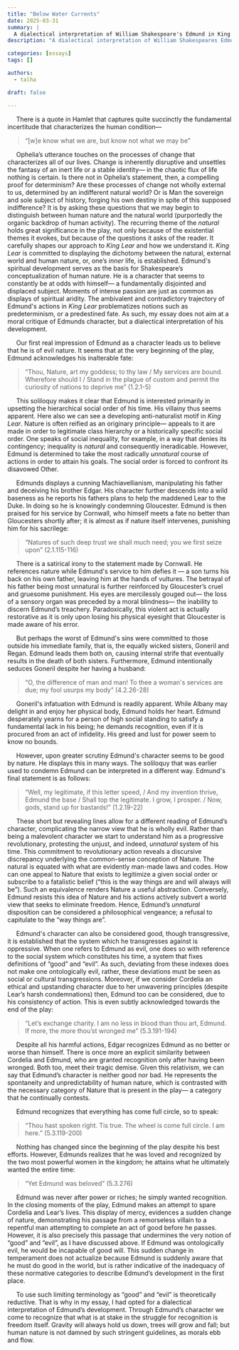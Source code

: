 ```yaml
--- 
title: "Below Water Currents"
date: 2025-03-31
summary: |
  A dialectical interpretation of William Shakespeare's Edmund in King Lear
description: "A dialectical interpretation of William Shakespeares Edmund in King Lear"

categories: [essays]
tags: []

authors:
  - talha

draft: false

---
```


&nbsp;&nbsp;&nbsp;&nbsp; There is a quote in Hamlet that captures quite succinctly the fundamental incertitude that characterizes the human condition—

> “\[w\]e know what we are, but know not what we may be”

&nbsp;&nbsp;&nbsp;&nbsp; Ophelia’s utterance touches on the processes of change that characterizes all of our lives. Change is inherently disruptive and unsettles the fantasy of an inert life or a stable identity— in the chaotic flux of life nothing is certain. Is there not in Ophelia’s statement, then, a compelling proof for determinism? Are these processes of change not wholly external to us, determined by an indifferent natural world? Or is Man the sovereign and sole subject of history, forging his own destiny in spite of this supposed indifference?  It is by asking these questions that we may begin to distinguish  between human nature and the natural world (purportedly the organic backdrop of human activity). The recurring theme of the *natural* holds great significance in the play, not only because of the existential themes it evokes, but because of the questions it asks of the reader. It carefully shapes our approach to *King Lear* and how we understand it. *King Lear* is committed to displaying the dichotomy between the natural, external world and human nature, or, one’s *inner* life, is established.  Edmund's spiritual development serves as the basis for Shakespeare’s conceptualization of human nature. He is a character that seems to constantly be at odds with himself— a fundamentally disjointed and displaced subject. Moments of intense passion are just as common as displays of spiritual aridity.  The ambivalent and contradictory trajectory of Edmund's actions in *King Lear* problematizes notions such as predeterminism, or a predestined fate. As such, my essay does not aim at a moral critique of Edmunds character, but a dialectical interpretation of his development.

&nbsp;&nbsp;&nbsp;&nbsp; Our first real impression of Edmund as a character leads us to believe that he is of evil nature. It seems that at the very beginning of the play, Edmund acknowledges his inalterable fate:

> “Thou, Nature, art my goddess; to thy law / My services are bound. Wherefore should I / Stand in the plague of custom and permit the curiosity of nations to deprive me” (1.2.1-5)

&nbsp;&nbsp;&nbsp;&nbsp; This soliloquy makes it clear that Edmund is interested primarily in upsetting the hierarchical social order of his time. His villainy thus seems apparent. Here also we can see a developing anti-naturalist motif in *King Lear*. Nature is often reified as an originary principle— appeals to it are made in order to legitimate class hierarchy or a historically specific social order. One speaks of social inequality, for example, in a way that denies its contingency; inequality is *natural* and consequently ineradicable. However, Edmund is determined to take the most radically *unnatural* course of actions in order to attain his goals. The social order is forced to confront its disavowed Other.

&nbsp;&nbsp;&nbsp;&nbsp; Edmunds displays a cunning Machiavellianism, manipulating his father and deceiving his brother Edgar.  His character further descends into a wild baseness as he reports his fathers plans to help the maddened Lear to the Duke. In doing so he is knowingly condemning Gloucester. Edmund is then praised for his service by Cornwall, who himself meets a fate no better than Gloucesters shortly after; it is almost as if nature itself intervenes, punishing him for his sacrilege:

> “Natures of such deep trust we shall much need; you we first seize upon” (2.1.115-116)

&nbsp;&nbsp;&nbsp;&nbsp; There is a satirical irony to the statement made by Cornwall. He references nature while Edmund's service to him defies it — a son turns his back on his own father, leaving him at the hands of vultures. The betrayal of his father being most unnatural is further reinforced by Gloucester’s cruel and gruesome punishment. His eyes are mercilessly gouged out— the loss of a sensory organ was preceded by a moral blindness— the inability to discern Edmund’s treachery. Paradoxically, this violent act is actually restorative as it is only upon losing his physical eyesight that Gloucester is made aware of his error.

&nbsp;&nbsp;&nbsp;&nbsp; But perhaps the worst of Edmund's sins were committed to those outside his immediate family, that is, the equally wicked sisters, Goneril and Regan. Edmund leads them both on, causing internal strife that eventually results in the death of both sisters. Furthermore, Edmund intentionally seduces Goneril despite her having a husband:

> “O, the difference of man and man! To thee a woman's services are due; my fool usurps my body” (4.2.26-28)

&nbsp;&nbsp;&nbsp;&nbsp; Goneril's infatuation with Edmund is readily apparent. While Albany may delight in and enjoy her physical body, Edmund holds her heart. Edmund desperately yearns for a person of high social standing to satisfy a fundamental lack in his being; he demands recognition, even if it is procured from an act of infidelity. His greed and lust for power seem to know no bounds.

&nbsp;&nbsp;&nbsp;&nbsp; However, upon greater scrutiny Edmund's character seems to be good by nature. He displays this in many ways. The soliloquy that was earlier used to condemn Edmund can be interpreted in a different way. Edmund's final statement is as follows:

> “Well, my legitimate, if this letter speed, / And my invention thrive, Edmund the base / Shall top the legitimate. I grow, I prosper. / Now, gods, stand up for bastards!” (1.2.19-22)

&nbsp;&nbsp;&nbsp;&nbsp; These short but revealing lines allow for a different reading of Edmund’s character, complicating the narrow view that he is wholly evil. Rather than being a malevolent character we start to understand him as a progressive revolutionary, protesting the unjust, and indeed, *unnatural* system of his time. This commitment to revolutionary action reveals a discursive discrepancy underlying the common-sense conception of Nature. The natural is equated with what are evidently man-made laws and codes. How can one appeal to Nature that exists to legitimize a given social order or subscribe to a fatalistic belief (“this is the way things are and will always will be”). Such an equivalence renders Nature a useful abstraction. Conversely, Edmund resists this idea of Nature and his actions actively subvert a world view that seeks to eliminate freedom. Hence, Edmund’s *unnatural* disposition can be considered a philosophical vengeance; a refusal to capitulate to the “way things are”.

&nbsp;&nbsp;&nbsp;&nbsp; Edmund's character can also be considered good, though transgressive, it is established that the system which he transgresses against is oppressive. When one refers to Edmund as evil, one does so with reference to the social system which constitutes his time, a system that fixes definitions of “good” and “evil”. As such, deviating from these indexes does not make one ontologically evil, rather, these deviations must be seen as social or cultural transgressions. Moreover, if we consider Cordelia an ethical and upstanding character due to her unwavering principles (despite Lear’s harsh condemnations) then, Edmund too can be considered, due to his consistency of action. This is even subtly acknowledged towards the end of the play:

> “Let’s exchange charity. I am no less in blood than thou art, Edmund. If more, the more thou’st wronged me” (5.3.191-194)

&nbsp;&nbsp;&nbsp;&nbsp; Despite all his harmful actions, Edgar recognizes Edmund as no better or worse than himself. There is once more an explicit similarity between Cordelia and Edmund, who are granted recognition only after having been wronged. Both too, meet their tragic demise. Given this relativism, we can say that Edmund’s character is neither good nor bad. He represents the spontaneity and unpredictability of human nature, which is contrasted with the necessary category of Nature that is present in the play— a category that he continually contests.

&nbsp;&nbsp;&nbsp;&nbsp; Edmund recognizes that everything has come full circle, so to speak:

> “Thou hast spoken right. Tis true. The wheel is come full circle. I am here.” (5.3.119-200)

&nbsp;&nbsp;&nbsp;&nbsp; Nothing has changed since the beginning of the play despite his best efforts. However, Edmunds realizes that he was loved and recognized by the two most powerful women in the kingdom; he attains what he ultimately wanted the entire time:

> “Yet Edmund was beloved” (5.3.276)

&nbsp;&nbsp;&nbsp;&nbsp; Edmund was never after power or riches; he simply wanted recognition. In the closing moments of the play, Edmund makes an attempt to spare Cordelia and Lear’s lives. This display of mercy, evidences a sudden change of nature, demonstrating his passage from a remorseless villain to a repentful man attempting to complete an act of good before he passes. However, it is also precisely this passage that undermines the very notion of “good” and “evil”,  as I have discussed above. If Edmund was ontologically evil, he would be incapable of good will. This sudden change in temperament does not actualize because Edmund is suddenly aware that he must do good in the world, but is rather indicative of the inadequacy of these normative categories to describe Edmund’s development in the first place.

&nbsp;&nbsp;&nbsp;&nbsp; To use such limiting terminology as “good” and “evil” is theoretically reductive. That is why in my essay, I had opted for a dialectical interpretation of Edmund’s development. Through Edmund’s character we come to recognize that what is at stake in the struggle for recognition is freedom itself. Gravity will always hold us down, trees will grow and fall; but human nature is not damned by such stringent guidelines, as morals ebb and flow.
